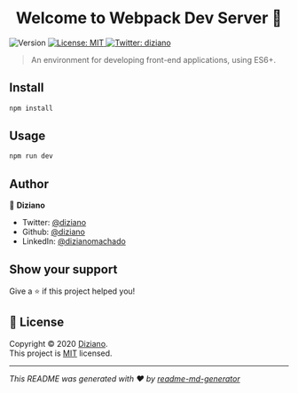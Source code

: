 <h1 align="center">Welcome to Webpack Dev Server 👋</h1>
<p>
  <img alt="Version" src="https://img.shields.io/badge/version-1.0.0-blue.svg?cacheSeconds=2592000" />
  <a href="teste" target="_blank">
    <img alt="License: MIT" src="https://img.shields.io/badge/License-MIT-yellow.svg" />
  </a>
  <a href="https://twitter.com/diziano" target="_blank">
    <img alt="Twitter: diziano" src="https://img.shields.io/twitter/follow/diziano.svg?style=social" />
  </a>
</p>

> An environment for developing front-end applications, using ES6+.

## Install

```sh
npm install
```

## Usage

```sh
npm run dev
```

## Author

👤 **Diziano**

* Twitter: [@diziano](https://twitter.com/diziano)
* Github: [@diziano](https://github.com/diziano)
* LinkedIn: [@dizianomachado](https://linkedin.com/in/dizianomachado)

## Show your support

Give a ⭐️ if this project helped you!

## 📝 License

Copyright © 2020 [Diziano](https://github.com/diziano).<br />
This project is [MIT](teste) licensed.

***
_This README was generated with ❤️ by [readme-md-generator](https://github.com/kefranabg/readme-md-generator)_